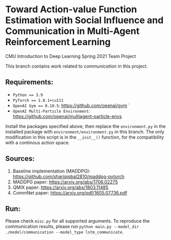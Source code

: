 # Toward Action-value Function Estimation with Social Influence and Communication in Multi-Agent Reinforcement Learning
CMU Introduction to Deep Learning Spring 2021 Team Project

This branch contains work related to *communication* in this project.

## Requirements:

- `Python == 3.9`
- `PyTorch == 1.8.1+cu111`
- `OpenAI Gym == 0.10.5`: https://github.com/openai/gym `
- `OpenAI Multi-Particle Environment`: https://github.com/openai/multiagent-particle-envs

Install the packages specified above, then replace the `environment.py` in the installed package with `environment/environment.py` in this branch. The only modification in this script is in the `__init__()` function, for the compatibility with a continous action space.

## Sources:

1. Baseline implementation (MADDPG): https://github.com/shariqiqbal2810/maddpg-pytorch
2. MADDPG paper: https://arxiv.org/abs/1706.02275
3. QMIX paper: https://arxiv.org/abs/1803.11485
4. CommNet paper: https://arxiv.org/pdf/1605.07736.pdf

## Run:

Please check `misc.py` for all supported arguments. To reproduce the communication results, please run `python main.py --model_dir ./model/communication --model_type lstm_communicate`.